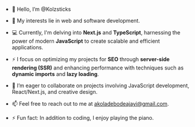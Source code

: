 - 👋 Hello, I’m @Kolzsticks
- 👀 My interests lie in web and software development.
- 💻 Currently, I'm delving into **Next.js** and **TypeScript**, harnessing the power of modern **JavaScript** to create scalable and efficient applications.

- ⚡ I focus on optimizing my projects for **SEO** through **server-side rendering (SSR)** and enhancing performance with techniques such as **dynamic imports** and **lazy loading**.
- 💞️ I’m eager to collaborate on projects involving JavaScript development, React/Next.js, and creative design.
- 📫 Feel free to reach out to me at akoladebodeajayi@gmail.com.
- ⚡ Fun fact: In addition to coding, I enjoy playing the piano.

<!---
Kolzsticks/Kolzsticks is a ✨ special ✨ repository because its `README.md` (this file) appears on your GitHub profile.
You can click the Preview link to take a look at your changes.
--->
